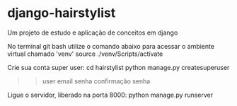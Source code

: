 # django-hairstylist
Um projeto de estudo e aplicação de conceitos em django

No terminal git bash utilize o comando abaixo para acessar o ambiente virtual chamado 'venv'
source ./venv/Scripts/activate

Crie sua conta super user:
cd hairstylist
python manage.py createsuperuser
>>user
>>email
>>senha
>>confirmação senha

Ligue o servidor, liberado na porta 8000:
python manage.py runserver
